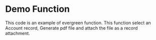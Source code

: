 # Demo Function

This code is an example of evergreen function. This function select an Account record, Generate pdf file and attach the file as a record attachment.
